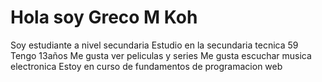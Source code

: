 # Hola soy Greco M  Koh
Soy estudiante a nivel secundaria
Estudio en la secundaria tecnica 59 
Tengo 13años
Me gusta ver peliculas y series 
Me gusta escuchar musica electronica
Estoy en curso de fundamentos de programacion web
